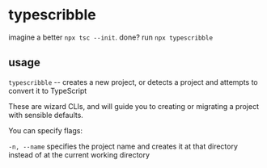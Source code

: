 # typescribble

imagine a better `npx tsc --init`. done? run `npx typescribble`

## usage

`typescribble` -- creates a new project, or detects a project and attempts to convert it to TypeScript

These are wizard CLIs, and will guide you to creating or migrating a project with sensible defaults.

You can specify flags:

`-n, --name` specifies the project name and creates it at that directory instead of at the current working directory